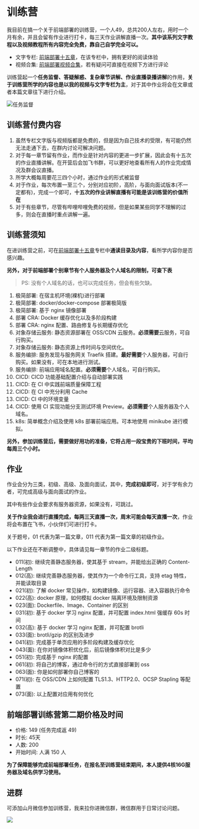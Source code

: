 # 训练营

我目前在搞一个关于前端部署的训练营，一个人49，总共200人左右，用时一个月有余，并且会留有作业进行打卡，每三天作业讲解直播一次。
​
**​其中该系列文字教程以及视频教程所有内容完全免费，靠自己自学完全可以。** 

+ 文字专栏: [前端部署十五章](https://q.shanyue.tech/deploy/)，在该专栏中，拥有更好的阅读体验
+ 视频合集: [前端部署视频合集](https://www.bilibili.com/video/BV1AY4y1671e/)，若有疑问可直接在视频下方进行评论

训练营起一个**任务监督、答疑解惑、复杂章节讲解、作业直播录播讲解**的作用，**关于训练营所学的内容也是以我的视频与文字专栏为主**，对于其中作业将会在文章或者本篇文章往下进行介绍。

![任务监督](https://static.shanyue.tech/images/22-05-31/clipboard-5729.c9fd40.webp)

## 训练营付费内容

1. 虽然专栏文字版与视频版都是免费的，但是因为自己技术的受限，有可能仍然无法走通下去，在群内讨论可解决问题。
2. 对于每一章节留有作业，而作业是针对内容的更进一步扩展，因此会有十五次的作业直播讲解。在开营后会加飞书群，可以更好地查看所有人的作业完成情况及群会议直播。
3. 所学大概每周要花三四个小时，通过作业的形式被监督
4. 对于作业，每次布置一至三个，分别对应初阶，高阶，与面向面试版本(不一定都有)，完成一个即可，**十五次的作业讲解直播有可能是该训练营的价值所在**
5. 对于有些章节，尽管有哔哩哔哩免费的视频，但是如果某些同学不理解的过多，则会在直播时重点讲解一遍。

## 训练营须知

在进训练营之前，可在[前端部署十五章](https://q.shanyue.tech/deploy/)专栏中**通读目录及内容**，看所学内容你是否感兴趣。

**另外，对于前端部署个别章节有个人服务器及个人域名的限制，可查下表**

> PS: 没有个人域名的话，也可以完成任务，但会有些欠缺。

1. 极简部署: 在宿主机环境(裸机)进行部署
1. 极简部署: docker/docker-compose 部署极简版
1. 极简部署: 基于 nginx 镜像部署
1. 部署 CRA: Docker 缓存优化以及多阶段构建
1. 部署 CRA: nginx 配置、路由修复与长期缓存优化
1. 对象存储云服务: 静态资源部署在 OSS/CDN 云服务。**必须需要**云服务，可自行购买。
1. 对象存储云服务: 静态资源上传时间与空间优化。
1. 服务编排: 服务发现与服务网关 Traefik 搭建。**最好需要**个人服务器，可自行购买。如果没有，可在本地进行测试。
1. 服务编排: 前端应用域名配置。**必须需要**个人域名，可自行购买。
1. CICD: CICD 功能基础配置介绍与自动部署实践
1. CICD: 在 CI 中实践前端质量保障工程
1. CICD: 在 CI 中充分利用 Cache
1. CICD: CI 中的环境变量
1. CICD: 使用 CI 实现功能分支测试环境 Preview。**必须需要**个人服务器及个人域名。
1. k8s: 简单概念介绍及使用 k8s 部署前端应用。可本地使用 minikube 进行模拟。

**另外，参加训练营后，需要做好用功的准备，它将占用一段宝贵的下班时间，平均每周三个小时。**

## 作业

作业会分为三类，初级、高级、及面向面试，其中，**完成初级即可**，对于学有余力者，可完成高级与面向面试的作业。

其中有些作业会要求有服务器资源，如果没有，可跳过。

**关于作业我会进行直播完成，每两三天直播一次，周末可能会每天直播一次**，作业将会布置在飞书，小伙伴们可进行打卡。

关于题号，01 代表为第一篇文章，011 代表为第一篇文章的初级作业。

以下作业还在不断调整中，具体请见每一章节的作业二级标题。

+ 011(初): 继续完善静态服务器，使其基于 stream，并能给出正确的 Content-Length
+ 012(高): 继续完善静态服务器，使其作为一个命令行工具，支持 etag 特性，并能读取目录
+ 021(初): 了解 docker 常见操作，如构建镜像、运行容器、进入容器执行命令
+ 022(高): docker 原理，如何模拟 docker 隔离环境及限制资源
+ 023(面): Dockerfile、Image、Container 的区别 
+ 031(初): 基于 docker 学习 nginx 配置，并可配置 index.html 强缓存 60s 时间
+ 032(高): 基于 docker 学习 nginx 配置，并可配置 brotli
+ 033(面): brotli/gzip 的区别及进步
+ 041(初): 完成基于单页应用的多阶段构建及缓存优化
+ 043(面): 在你对镜像体积优化后，前后镜像体积对比是多少
+ 051(初): 完成基于 nginx 的配置
+ 061(初): 将自己的博客，通过命令行的方式直接部署到 oss
+ 063(面): 你是如何部署你自己博客的
+ 071(初): 在 OSS/CDN 上如何配置 TLS1.3、HTTP2.0、OCSP Stapling 等配置
+ 073(面): 以上配置对应用有何优化

<!-- ## 前端部署训练营第一期价格及时间

+ 价格: 49 (首期价格)
+ 时间: 2022/06/05 - 2022/07/05
+ 人数: 200 -->

## 前端部署训练营第二期价格及时间

+ 价格: 149 (任务完成返 49)
+ 时长: 45天
+ 人数: 200
+ 开始时间: 人满 150 人

**为了保障能够完成前端部署任务，在报名至训练营结束期间，本人提供4核16G服务器及域名供学习使用。**

## 进群

可添加山月微信参加训练营，我来拉你进微信群，微信群用于日常讨论问题。

![](https://static.shanyue.tech/images/22-05-18/clipboard-8626.a61f42.webp)
